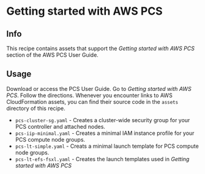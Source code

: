 # Getting started with AWS PCS

## Info

This recipe contains assets that support the _Getting started with AWS PCS_ section of the AWS PCS User Guide. 

## Usage

Download or access the PCS User Guide. Go to *Getting started with AWS PCS*. Follow the directions. Whenever you encounter links to AWS CloudFormation assets, you can find their source code in the `assets` directory of this recipe.

* `pcs-cluster-sg.yaml` - Creates a cluster-wide security group for your PCS controller and attached nodes.
* `pcs-iip-minimal.yaml` - Creates a minimal IAM instance profile for your PCS compute node groups.
* `pcs-lt-simple.yaml` - Creats a minimal launch template for PCS compute node groups.
* `pcs-lt-efs-fsxl.yaml` - Creates the launch templates used in _Getting started with AWS PCS_

